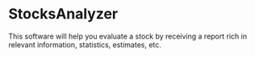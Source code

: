 # StocksAnalyzer

This software will help you evaluate a stock by receiving a report rich in relevant information, statistics, estimates, etc.
